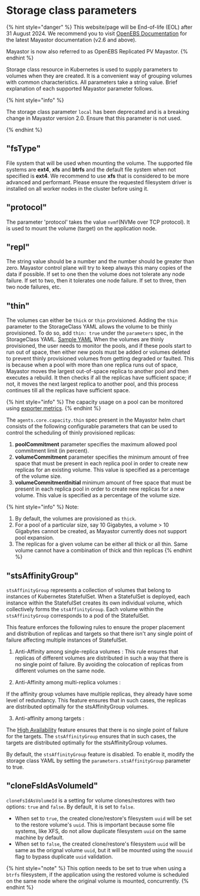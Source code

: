# Storage class parameters

{% hint style="danger" %}
This website/page will be End-of-life (EOL) after 31 August 2024. We recommend you to visit [OpenEBS Documentation](https://openebs.io/docs/user-guides/replicated-storage-user-guide/replicated-pv-mayastor/rs-installation) for the latest Mayastor documentation (v2.6 and above).
 
Mayastor is now also referred to as OpenEBS Replicated PV Mayastor.
{% endhint %}

Storage class resource in Kubernetes is used to supply parameters to volumes when they are created. It is a convenient way of grouping volumes with common characteristics. All parameters take a string value. Brief explanation of each supported Mayastor parameter follows.


{% hint style="info" %}

The storage class parameter `local` has been deprecated and is a breaking change in Mayastor version 2.0. Ensure that this parameter is not used.
 
{% endhint %}


## "fsType"

File system that will be used when mounting the volume. 
The supported file systems are **ext4**, **xfs** and **btrfs** and the default file system when not specified is **ext4**. We recommend to use **xfs** that is considered to be more advanced and performant. 
Please ensure the requested filesystem driver is installed on all worker nodes in the cluster before using it.

## "protocol"

The parameter 'protocol' takes the value `nvmf`(NVMe over TCP protocol). It is used to mount the volume (target) on the application node.

## "repl"

The string value should be a number and the number should be greater than zero. Mayastor control plane will try to keep always this many copies of the data if possible. If set to one then the volume does not tolerate any node failure. If set to two, then it tolerates one node failure. If set to three, then two node failures, etc.

## "thin"

The volumes can either be `thick` or `thin` provisioned. Adding the `thin` parameter to the StorageClass YAML allows the volume to be thinly provisioned. To do so, add `thin: true` under the `parameters` spec, in the StorageClass YAML. [Sample YAML](https://mayastor.gitbook.io/introduction/quickstart/configure-mayastor#create-mayastor-storageclass-s)
When the volumes are thinly provisioned, the user needs to monitor the pools, and if these pools start to run out of space, then either new pools must be added or volumes deleted to prevent thinly provisioned volumes from getting degraded or faulted. This is because when a pool with more than one replica runs out of space, Mayastor moves the largest out-of-space replica to another pool and then executes a rebuild. It then checks if all the replicas have sufficient space; if not, it moves the next largest replica to another pool, and this process continues till all the replicas have sufficient space.

{% hint style="info" %}
The capacity usage on a pool can be monitored using [exporter metrics](https://mayastor.gitbook.io/introduction/advanced-operations/monitoring#pool-metrics-exporter).
{% endhint %}

The `agents.core.capacity.thin` spec present in the Mayastor helm chart consists of the following configurable parameters that can be used to control the scheduling of thinly provisioned replicas:

1. **poolCommitment** parameter specifies the maximum allowed pool commitment limit (in percent).
2. **volumeCommitment** parameter specifies the minimum amount of free space that must be present in each replica pool in order to create new replicas for an existing volume. This value is specified as a percentage of the volume size.
3. **volumeCommitmentInitial** minimum amount of free space that must be present in each replica pool in order to create new replicas for a new volume. This value is specified as a percentage of the volume size.


{% hint style="info" %}
Note:
1. By default, the volumes are provisioned as `thick`. 
2. For a pool of a particular size, say 10 Gigabytes, a volume > 10 Gigabytes cannot be created, as Mayastor currently does not support pool expansion.
3. The replicas for a given volume can be either all thick or all thin. Same volume cannot have a combination of thick and thin replicas
{% endhint %}


## "stsAffinityGroup" 

 `stsAffinityGroup` represents a collection of volumes that belong to instances of Kubernetes StatefulSet. When a StatefulSet is deployed, each instance within the StatefulSet creates its own individual volume, which collectively forms the `stsAffinityGroup`. Each volume within the `stsAffinityGroup` corresponds to a pod of the StatefulSet.

This feature enforces the following rules to ensure the proper placement and distribution of replicas and targets so that there isn't any single point of failure affecting multiple instances of StatefulSet.

1. Anti-Affinity among single-replica volumes :
 This rule ensures that replicas of different volumes are distributed in such a way that there is no single point of failure. By avoiding the colocation of replicas from different volumes on the same node.

2.  Anti-Affinity among multi-replica volumes : 

If the affinity group volumes have multiple replicas, they already have some level of redundancy. This feature ensures that in such cases, the replicas are distributed optimally for the stsAffinityGroup volumes.


3. Anti-affinity among targets :

The [High Availability](https://mayastor.gitbook.io/introduction/advanced-operations/ha) feature ensures that there is no single point of failure for the targets.
The `stsAffinityGroup` ensures that in such cases, the targets are distributed optimally for the stsAffinityGroup volumes.

By default, the `stsAffinityGroup` feature is disabled. To enable it, modify the storage class YAML by setting the `parameters.stsAffinityGroup` parameter to true.

## "cloneFsIdAsVolumeId"

`cloneFsIdAsVolumeId` is a setting for volume clones/restores with two options: `true` and `false`. By default, it is set to `false`.
- When set to `true`, the created clone/restore's filesystem `uuid` will be set to the restore volume's `uuid`. This is important because some file systems, like XFS, do not allow duplicate filesystem `uuid` on the same machine by default.
- When set to `false`, the created clone/restore's filesystem `uuid` will be same as the orignal volume `uuid`, but it will be mounted using the `nouuid` flag to bypass duplicate `uuid` validation.

{% hint style="note" %}
This option needs to be set to true when using a `btrfs` filesystem, if the application using the restored volume is scheduled on the same node where the original volume is mounted, concurrently.
{% endhint %}

